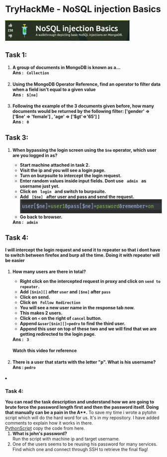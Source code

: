 <h1>TryHackMe - NoSQL injection Basics</h1>
<img src="./img/logo.png" alt="logo" width="400">
<h2>Task 1:</h2>
<ol type="1">
    <li>
        <h4>
            A group of documents in MongoDB is known as a... <br>
            <strong>Ans :</strong> <code> Collection </code>
        </h4>
    </li>
    <li>
        <h4>
            Using the MongoDB Operator Reference, find an operator to filter data when a field isn't equal to a given value<br>
            <strong>Ans :</strong> <code> $[ne] </code>
        </h4>
    </li>
    <li>
        <h4>
            Following the example of the 3 documents given before, how many documents would be returned by the following filter: ['gender' => ['$ne' => 'female'] , 'age' => ['$gt'=>'65'] ]<br>
            <strong>Ans :</strong> <code> 0 </code>
        </h4>
    </li>
</ol>
<h2>Task 3:</h2>
<ol type="1">
    <li>
        <h4>
            When bypassing the login screen using the <code>$ne</code> operator, which user are you logged in as?
            <ul>
                <li>Start machine attached in task 2.</li>
                <li>Visit the ip and you will see a login page.</li>
                <li>Turn on burpsuite to intercept the login request.</li>
                <li>Enter random values inside input fields. <strong>Dont use <code> admin </code> as username just yet</strong>.</li>
                <li>Click on <code> login </code> and switch to burpsuite.</li>
                <li>
                    Add <code> [$ne] </code> after user and pass and send the request.<br>
                    <img src="./img/burp2.png" alt="burp2" width="500">
                </li>
                <li>Go back to browser.</li>
            </ul>
            <strong>Ans :</strong> <code> admin </code>
        </h4>
    </li>
</ol>
<h2>Task 4:</h2>
<strong>I will intercept the login request and send it to repeater so that i dont have to switch between firefox and burp all the time. Doing it with repeater will be easier</strong>
<ol type="1">
    <li>
        <h4>
            How many users are there in total?
            <ul>
                <li>Right click on the intercepted request in proxy and click on <code>send to repeater.</code> </li>
                <li>Add <code>[$nin][]</code> after <code>user</code> and <code>[$ne]</code> after <code>pass</code></li>
                <li>Click on send.</li>
                <li>Click on <code> Follow Redirection </code></li>
                <li>You will see a new user name in the response tab now.</li>
                <li>This makes 2 users.</li>
                <li>Click on <code>&lt;</code> on the right of <code>cancel</code> button.</li>
                <li>Append <code>&user[$nin][]=pedro</code> to find the third user.</li>
                <li>Append this user on top of these two and we will find that we are getting redirected to the login page.</li>
            </ul>
            <strong>Ans :</strong> <code> 3 </code>
        </h4>
        <strong>Watch this video for reference</strong><br>
    </li>
    <li>
        <h4>
            There is a user that starts with the letter "p". What is his username?<br>
            <strong>Ans :</strong> <code>pedro</code>
        </h4>
    </li>
</ol>
</li>
<li>
<h3>Task 4:</h3>
<strong>You can read the task description and understand how we are going to brute force the password length first and then the password itself. Doing that manually can be a pain in the A**.</strong>
To save my time i wrote a pytohn script which will do the hard word for us. It's in my repository. I have added comments to explain how it works in there. <br>
<a href="https://github.com/vikashkr99/pythonScripts/blob/main/nosqlPasswordBrute.py">PythonScript</a>
copy the code from here.
<ol type="1">
    <li>
        <strong>What is john's password?</strong> <br>
        Run the script with machine ip and target username.
    </li>
    <li>One of the users seems to be reusing his password for many services. Find which one and connect through SSH to retrieve the final flag!</li>
</ol>